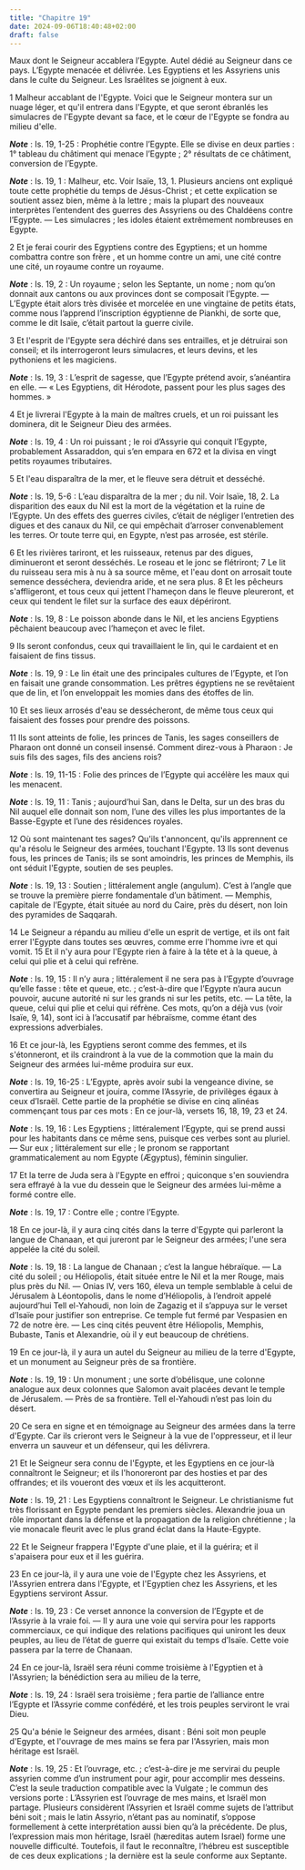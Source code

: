 ```yaml
---
title: "Chapitre 19"
date: 2024-09-06T18:40:48+02:00
draft: false
---
```



Maux dont le Seigneur accablera l’Egypte.
Autel dédié au Seigneur dans ce pays.
L’Egypte menacée et délivrée.
Les Egyptiens et les Assyriens unis dans le culte du Seigneur.
Les Israélites se joignent à eux.


1 Malheur accablant de l'Egypte. Voici que le Seigneur montera sur un nuage léger, et qu'il entrera dans l'Egypte, et que seront ébranlés les simulacres de l'Egypte devant sa face, et le cœur de l'Egypte se fondra au milieu d'elle.

***Note*** :  Is. 19, 1-25 : Prophétie contre l’Egypte. Elle se divise en deux parties : 1° tableau du châtiment qui menace l’Egypte ; 2° résultats de ce châtiment, conversion de l’Egypte.

***Note*** :  Is. 19, 1 : Malheur, etc. Voir Isaïe, 13, 1. Plusieurs anciens ont expliqué toute cette prophétie du temps de Jésus-Christ ; et cette explication se soutient assez bien, même à la lettre ; mais la plupart des nouveaux interprètes l’entendent des guerres des Assyriens ou des Chaldéens contre l’Egypte. ― Les simulacres ; les idoles étaient extrêmement nombreuses en Egypte.


2 Et je ferai courir des Egyptiens contre des Egyptiens; et un homme combattra contre son frère , et un homme contre un ami, une cité contre une cité, un royaume contre un royaume.

***Note*** :  Is. 19, 2 : Un royaume ; selon les Septante, un nome ; nom qu’on donnait aux cantons ou aux provinces dont se composait l’Egypte. ― L’Egypte était alors très divisée et morcelée en une vingtaine de petits états, comme nous l’apprend l’inscription égyptienne de Piankhi, de sorte que, comme le dit Isaïe, c’était partout la guerre civile.

3 Et l'esprit de l'Egypte sera déchiré dans ses entrailles, et je détruirai son conseil; et ils interrogeront leurs simulacres, et leurs devins, et les pythoniens et les magiciens.

***Note*** :  Is. 19, 3 : L’esprit de sagesse, que l’Egypte prétend avoir, s’anéantira en elle. ― « Les Egyptiens, dit Hérodote, passent pour les plus sages des hommes. »

4 Et je livrerai l'Egypte à la main de maîtres cruels, et un roi puissant les dominera, dit le Seigneur Dieu des armées.

***Note*** :  Is. 19, 4 : Un roi puissant ; le roi d’Assyrie qui conquit l’Egypte, probablement Assaraddon, qui s’en empara en 672 et la divisa en vingt petits royaumes tributaires.


5 Et l'eau disparaîtra de la mer, et le fleuve sera détruit et desséché.

***Note*** :  Is. 19, 5-6 : L’eau disparaîtra de la mer ; du nil. Voir Isaïe, 18, 2. La disparition des eaux du Nil est la mort de la végétation et la ruine de l’Egypte. Un des effets des guerres civiles, c’était de négliger l’entretien des digues et des canaux du Nil, ce qui empêchait d’arroser convenablement les terres. Or toute terre qui, en Egypte, n’est pas arrosée, est stérile.

6 Et les rivières tariront, et les ruisseaux, retenus par des digues, diminueront et seront desséchés. Le roseau et le jonc se flétriront; 7 Le lit du ruisseau sera mis à nu à sa source même, et l'eau dont on arrosait toute semence desséchera, deviendra aride, et ne sera plus. 8 Et les pêcheurs s'affligeront, et tous ceux qui jettent l'hameçon dans le fleuve pleureront, et ceux qui tendent le filet sur la surface des eaux dépériront.

***Note*** :  Is. 19, 8 : Le poisson abonde dans le Nil, et les anciens Egyptiens pêchaient beaucoup avec l’hameçon et avec le filet.

9 Ils seront confondus, ceux qui travaillaient le lin, qui le cardaient et en faisaient de fins tissus.

***Note*** :  Is. 19, 9 : Le lin était une des principales cultures de l’Egypte, et l’on en faisait une grande consommation. Les prêtres égyptiens ne se revêtaient que de lin, et l’on enveloppait les momies dans des étoffes de lin.

10 Et ses lieux arrosés d'eau se dessécheront, de même tous ceux qui faisaient des fosses pour prendre des poissons.


11 Ils sont atteints de folie, les princes de Tanis, les sages conseillers de Pharaon ont donné un conseil insensé. Comment direz-vous à Pharaon : Je suis fils des sages, fils des anciens rois?

***Note*** :  Is. 19, 11-15 : Folie des princes de l’Egypte qui accélère les maux qui les menacent.

***Note*** :  Is. 19, 11 : Tanis ; aujourd’hui San, dans le Delta, sur un des bras du Nil auquel elle donnait son nom, l’une des villes les plus importantes de la Basse-Egypte et l’une des résidences royales.

12 Où sont maintenant tes sages? Qu'ils t'annoncent, qu'ils apprennent ce qu'a résolu le Seigneur des armées, touchant l'Egypte. 13 Ils sont devenus fous, les princes de Tanis; ils se sont amoindris, les princes de Memphis, ils ont séduit l'Egypte, soutien de ses peuples.

***Note*** :  Is. 19, 13 : Soutien ; littéralement angle (angulum). C’est à l’angle que se trouve la première pierre fondamentale d’un bâtiment. ― Memphis, capitale de l’Egypte, était située au nord du Caire, près du désert, non loin des pyramides de Saqqarah.

14 Le Seigneur a répandu au milieu d'elle un esprit de vertige, et ils ont fait errer l'Egypte dans toutes ses œuvres, comme erre l'homme ivre et qui vomit. 15 Et il n'y aura pour l'Egypte rien à faire à la tête et à la queue, à celui qui plie et à celui qui refrène.

***Note*** :  Is. 19, 15 : Il n’y aura ; littéralement il ne sera pas à l’Egypte d’ouvrage qu’elle fasse : tête et queue, etc. ; c’est-à-dire que l’Egypte n’aura aucun pouvoir, aucune autorité ni sur les grands ni sur les petits, etc. ― La tête, la queue, celui qui plie et celui qui réfrène. Ces mots, qu’on a déjà vus (voir Isaïe, 9, 14), sont ici à l’accusatif par hébraïsme, comme étant des expressions adverbiales.


16 Et ce jour-là, les Egyptiens seront comme des femmes, et ils s'étonneront, et ils craindront à la vue de la commotion que la main du Seigneur des armées lui-même produira sur eux.

***Note*** :  Is. 19, 16-25 : L’Egypte, après avoir subi la vengeance divine, se convertira au Seigneur et jouira, comme l’Assyrie, de privilèges égaux à ceux d’Israël. Cette partie de la prophétie se divise en cinq alinéas commençant tous par ces mots : En ce jour-là, versets 16, 18, 19, 23 et 24.

***Note*** :  Is. 19, 16 : Les Egyptiens ; littéralement l’Egypte, qui se prend aussi pour les habitants dans ce même sens, puisque ces verbes sont au pluriel. ― Sur eux ; littéralement sur elle ; le pronom se rapportant grammaticalement au nom Egypte (Ægyptus), féminin singulier.

17 Et la terre de Juda sera à l'Egypte en effroi ; quiconque s'en souviendra sera effrayé à la vue du dessein que le Seigneur des armées lui-même a formé contre elle.

***Note*** :  Is. 19, 17 : Contre elle ; contre l’Egypte.


18 En ce jour-là, il y aura cinq cités dans la terre d'Egypte qui parleront la langue de Chanaan, et qui jureront par le Seigneur des armées; l'une sera appelée la cité du soleil.

***Note*** :  Is. 19, 18 : La langue de Chanaan ; c’est la langue hébraïque. ― La cité du soleil ; ou Héliopolis, était située entre le Nil et la mer Rouge, mais plus près du Nil. ― Onias IV, vers 160, éleva un temple semblable à celui de Jérusalem à Léontopolis, dans le nome d’Héliopolis, à l’endroit appelé aujourd’hui Tell el-Yahoudi, non loin de Zagazig et il s’appuya sur le verset d’Isaïe pour justifier son entreprise. Ce temple fut fermé par Vespasien en 72 de notre ère. ― Les cinq cités peuvent être Héliopolis, Memphis, Bubaste, Tanis et Alexandrie, où il y eut beaucoup de chrétiens.


19 En ce jour-là, il y aura un autel du Seigneur au milieu de la terre d'Egypte, et un monument au Seigneur près de sa frontière.

***Note*** :  Is. 19, 19 : Un monument ; une sorte d’obélisque, une colonne analogue aux deux colonnes que Salomon avait placées devant le temple de Jérusalem. ― Près de sa frontière. Tell el-Yahoudi n’est pas loin du désert.

20 Ce sera en signe et en témoignage au Seigneur des armées dans la terre d'Egypte. Car ils crieront vers le Seigneur à la vue de l'oppresseur, et il leur enverra un sauveur et un défenseur, qui les délivrera.


21 Et le Seigneur sera connu de l'Egypte, et les Egyptiens en ce jour-là connaîtront le Seigneur; et ils l'honoreront par des hosties et par des offrandes; et ils voueront des vœux et ils les acquitteront.

***Note*** :  Is. 19, 21 : Les Egyptiens connaîtront le Seigneur. Le christianisme fut très florissant en Egypte pendant les premiers siècles. Alexandrie joua un rôle important dans la défense et la propagation de la religion chrétienne ; la vie monacale fleurit avec le plus grand éclat dans la Haute-Egypte.

22 Et le Seigneur frappera l'Egypte d'une plaie, et il la guérira; et il s'apaisera pour eux et il les guérira.


23 En ce jour-là, il y aura une voie de l'Egypte chez les Assyriens, et l'Assyrien entrera dans l'Egypte, et l'Egyptien chez les Assyriens, et les Egyptiens serviront Assur.

***Note*** :  Is. 19, 23 : Ce verset annonce la conversion de l’Egypte et de l’Assyrie à la vraie foi. ― Il y aura une voie qui servira pour les rapports commerciaux, ce qui indique des relations pacifiques qui uniront les deux peuples, au lieu de l’état de guerre qui existait du temps d’Isaïe. Cette voie passera par la terre de Chanaan.


24 En ce jour-là, Israël sera réuni comme troisième à l'Egyptien et à l'Assyrien; la bénédiction sera au milieu de la terre,

***Note*** :  Is. 19, 24 : Israël sera troisième ; fera partie de l’alliance entre l’Egypte et l’Assyrie comme confédéré, et les trois peuples serviront le vrai Dieu.

25 Qu'a bénie le Seigneur des armées, disant : Béni soit mon peuple d'Egypte, et l'ouvrage de mes mains se fera par l'Assyrien, mais mon héritage est Israël.

***Note*** :  Is. 19, 25 : Et l’ouvrage, etc. ; c’est-à-dire je me servirai du peuple assyrien comme d’un instrument pour agir, pour accomplir mes desseins. C’est la seule traduction compatible avec la Vulgate ; le commun des versions porte : L’Assyrien est l’ouvrage de mes mains, et Israël mon partage. Plusieurs considèrent l’Assyrien et Israël comme sujets de l’attribut béni soit ; mais le latin Assyrio, n’étant pas au nominatif, s’oppose formellement à cette interprétation aussi bien qu’à la précédente. De plus, l’expression mais mon héritage, Israël (hæreditas autem Israel) forme une nouvelle difficulté. Toutefois, il faut le reconnaître, l’hébreu est susceptible de ces deux explications ; la dernière est la seule conforme aux Septante.

